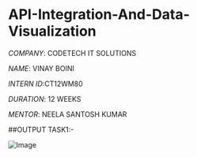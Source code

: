 # API-Integration-And-Data-Visualization

*COMPANY*: CODETECH IT SOLUTIONS

*NAME*: VINAY BOINI

*INTERN ID*:CT12WM80

*DURATION*: 12 WEEKS

*MENTOR*: NEELA SANTOSH KUMAR

##OUTPUT TASK1:-

![Image](https://github.com/user-attachments/assets/0d995654-4062-48de-b168-1d604de3cc39)


